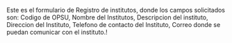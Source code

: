 Este es el formulario de Registro de institutos, donde los campos solicitados son: Codigo de OPSU, Nombre del Institutos, Descripcion del instituto, Direccion del Instituto, Telefono de contacto del Instituto, Correo donde se puedan comunicar con el instituto.!
